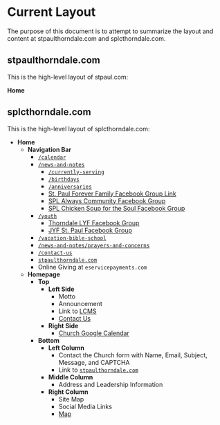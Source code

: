 # Current Layout

The purpose of this document is to attempt to summarize the layout and content at stpaulthorndale.com and splcthorndale.com.

## stpaulthorndale.com

This is the high-level layout of stpaul.com:

**Home**

## splcthorndale.com

This is the high-level layout of splcthorndale.com:

- **Home**
    - **Navigation Bar**
        - [`/calendar`](http://splcthorndale.com/calendar/)
        - [`/news-and-notes`](http://splcthorndale.com/news-and-notes/)
            - [`/currently-serving`](http://splcthorndale.com/currently-serving/)
            - [`/birthdays`](http://splcthorndale.com/birthdays/)
            - [`/anniversaries`](http://splcthorndale.com/anniversaries/)
            - [St. Paul Forever Family Facebook Group Link](https://www.facebook.com/groups/2538151874/)
            - [SPL Always Community Facebook Group](https://www.facebook.com/splalways)
            - [SPL Chicken Soup for the Soul Facebook Group](https://www.facebook.com/pages/Chicken-Soup-for-the-Soul-St-Paul-Thorndale/557997317554191)
        - [`/youth`](http://splcthorndale.com/youth/)
            - [Thorndale LYF Facebook Group](https://www.facebook.com/thorndalelyf.thorndalelyf?fref=ts)
            - [JYF St. Paul Facebook Group](https://www.facebook.com/jyf.stpaul?fref=ts)
        - [`/vacation-bible-school`](http://splcthorndale.com/vacation-bible-school/)
        - [`/news-and-notes/prayers-and-concerns`](http://splcthorndale.com/news-and-notes/prayers-and-concerns/)
        - [`/contact-us`](http://splcthorndale.com/contact-us/)
        - [`stpaulthorndale.com`](http://stpaulthorndale.com/)
        - Online Giving at `eservicepayments.com`
    - **Homepage**
        - **Top**
            - **Left Side**
                - Motto
                - Announcement
                - Link to [LCMS](http://www.lcms.org/)
                - [Contact Us](http://splcthorndale.com/contact-us/)
            - **Right Side**
                - [Church Google Calendar](https://calendar.google.com/calendar/r?cid=calendar@stpaulthorndale.com&cid=splccalendar@stpaulthorndale.com)
        - **Bottom**
            - **Left Column**
                - Contact the Church form with Name, Email, Subject, Message, and CAPTCHA
                - Link to [`stpaulthorndale.com`](http://stpaulthorndale.com/)
            - **Middle Column**
                - Address and Leadership Information
            - **Right Column**
                - Site Map
                - Social Media Links
                - [Map](https://plus.google.com/105336652479169392765/about?gl=us&hl=en)
